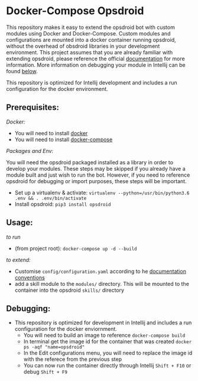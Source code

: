# Docker-Compose Opsdroid

This repository makes it easy to extend the opsdroid bot with custom modules using Docker and Docker-Compose. Custom modules and configurations are mounted into a docker container running opsdroid, without the overhead of obsdroid libraries in your development environment. This project assumes that you are already familiar with extending opsdroid, please reference the official [documentation](http://opsdroid.readthedocs.io/en/latest/configuration-reference/) for more information. More information on debugging your module in Intellij can be found [below](Debugging).

This repository is optimized for Intellij development and includes a run configuration for the docker environment. 

## Prerequisites:

*Docker:*
* You will need to install [docker](https://docs.docker.com/engine/installation/)
* You will need to install [docker-compose](https://docs.docker.com/compose/install/)

*Packages and Env:*

You will need the opsdroid packaged installed as a library in order to develop your modules. These steps may be skipped if you already have a module built and just wish to run the bot. However, if you need to reference opsdroid for debugging or import purposes, these steps will be important.
* Set up a virtualenv & activate: `virtualenv --python=/usr/bin/python3.6 .env && . .env/bin/activate`
* Install opsdroid: `pip3 install opsdroid`

## Usage:

*to run*
* (from project root): `docker-compose up -d --build`

*to extend:*

* Customise `config/configuration.yaml` according to he [documentation conventions](http://opsdroid.readthedocs.io/en/latest/configuration-reference/)
* add a skill module to the `modules/` directory. This will be mounted to the container into the opsdroid `skills/` directory

## Debugging:

* This repository is optimized for development in Intellij and includes a run configuration for the docker enviornment.
    * You will need to build an image to reference `docker-compose build`
    * In terminal get the image id for the container that was created `docker ps -aqf "name=opsdroid"`
    * In the Edit configurations menu, you will need to replace the image id with the referece from the previous step
    * You can now run the container directly through Intellij `Shift + F10` or debug `Shift + F9`